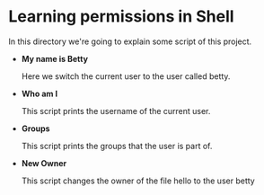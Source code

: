 # Learning permissions in Shell

In this directory we're going to explain some script of this project.

<ul>
<li> <b> My name is Betty </b> </li>
<p> Here we switch the current user to the user called betty. </p>
<li> <b> Who am I </b> </li>
<p> This script prints the username of the current user. </p>
<li> <b> Groups </b> </li>
<p> This script prints the groups that the user is part of. </p>
<li> <b> New Owner </b> </li>
<p> This script changes the owner of the file hello to the user betty </p>
